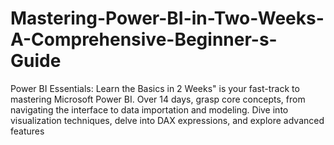 # Mastering-Power-BI-in-Two-Weeks-A-Comprehensive-Beginner-s-Guide
Power BI Essentials: Learn the Basics in 2 Weeks" is your fast-track to mastering Microsoft Power BI. Over 14 days, grasp core concepts, from navigating the interface to data importation and modeling. Dive into visualization techniques, delve into DAX expressions, and explore advanced features
